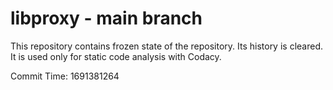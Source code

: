 # libproxy - main branch

This repository contains frozen state of the repository.
Its history is cleared. It is used only for static code
analysis with Codacy.

Commit Time: 1691381264